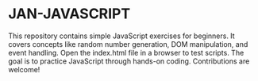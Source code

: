 # JAN-JAVASCRIPT
 This repository contains simple JavaScript exercises for beginners. It covers concepts like random number generation, DOM manipulation, and event handling. Open the index.html file in a browser to test scripts. The goal is to practice JavaScript through hands-on coding. Contributions are welcome!
